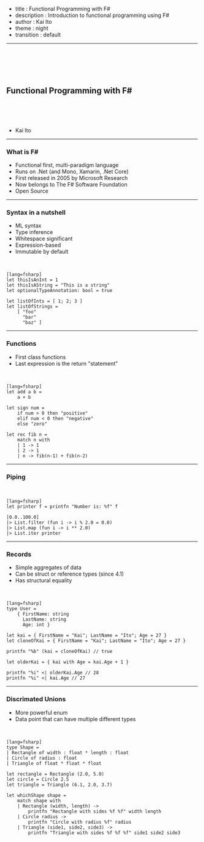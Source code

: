 - title : Functional Programming with F#
- description : Introduction to functional programming using F#
- author : Kai Ito
- theme : night
- transition : default

***

<br /><br /><br /><br />

## Functional Programming with F#

<br /><br /><br />

* Kai Ito

***

### What is F#

* Functional first, multi-paradigm language
* Runs on .Net (and Mono, Xamarin, .Net Core)
* First released in 2005 by Microsoft Research
* Now belongs to The F# Software Foundation
* Open Source

---

### Syntax in a nutshell

* ML syntax
* Type inference
* Whitespace significant
* Expression-based
* Immutable by default

<br />

    [lang=fsharp]
    let thisIsAnInt = 1
    let thisIsAString = "This is a string"
    let optionalTypeAnnotation: bool = true

    let listOfInts = [ 1; 2; 3 ]
    let listOfStrings =
        [ "foo"
          "bar"
          "baz" ]

---

### Functions

* First class functions
* Last expression is the return "statement"

<br />

    [lang=fsharp]
    let add a b =
        a + b

    let sign num =
        if num > 0 then "positive"
        elif num < 0 then "negative"
        else "zero"

    let rec fib n =
        match n with
        | 1 -> 1
        | 2 -> 1
        | n -> fib(n-1) + fib(n-2)

---

### Piping

<br />

    [lang=fsharp]
    let printer f = printfn "Number is: %f" f

    [0.0..100.0]
    |> List.filter (fun i -> i % 2.0 = 0.0)
    |> List.map (fun i -> i ** 2.0)
    |> List.iter printer

---

### Records

* Simple aggregates of data
* Can be struct or reference types (since 4.1)
* Has structural equality

<br />

    [lang=fsharp]
    type User =
        { FirstName: string
          LastName: string
          Age: int }

    let kai = { FirstName = "Kai"; LastName = "Ito"; Age = 27 }
    let cloneOfKai = { FirstName = "Kai"; LastName = "Ito"; Age = 27 }

    printfn "%b" (kai = cloneOfKai) // true

    let olderKai = { kai with Age = kai.Age + 1 }

    printfn "%i" <| olderKai.Age // 28
    printfn "%i" <| kai.Age // 27

---

### Discrimated Unions

* More powerful enum
* Data point that can have multiple different types

<br />

    [lang=fsharp]
    type Shape =
    | Rectangle of width : float * length : float
    | Circle of radius : float
    | Triangle of float * float * float

    let rectangle = Rectangle (2.0, 5.0)
    let circle = Circle 2.5
    let triangle = Triangle (6.1, 2.0, 3.7)

    let whichShape shape =
        match shape with
        | Rectangle (width, length) ->
            printfn "Rectangle with sides %f %f" width length
        | Circle radius ->
            printfn "Circle with radius %f" radius
        | Triangle (side1, side2, side3) ->
            printfn "Triangle with sides %f %f %f" side1 side2 side3
